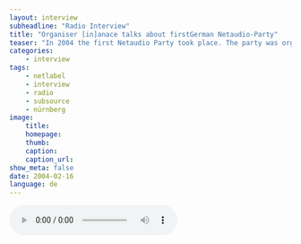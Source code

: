 ```yaml
---
layout: interview
subheadline: "Radio Interview"
title: "Organiser [in]anace talks about firstGerman Netaudio-Party"
teaser: "In 2004 the first Netaudio Party took place. The party was organised by Dirk Murschall aka [in]anace. This is an interview Dirk Murschall did on Radio Zündfunk. He talks about organising the first netlabel-music-only-driven Netaudio-Parties in Germany."
categories:
    - interview
tags:
    - netlabel
    - interview
    - radio
    - subsource
    - nürnberg
image:
    title:
    homepage:
    thumb:
    caption:
    caption_url:
show_meta: false
date: 2004-02-16
language: de
---
```

<audio controls>
  <source src="{{ site.url }}/archive/interview/zuendfunk-04.02.16-Interview-[in]anace.mp3" type="audio/mpeg">
</audio>
